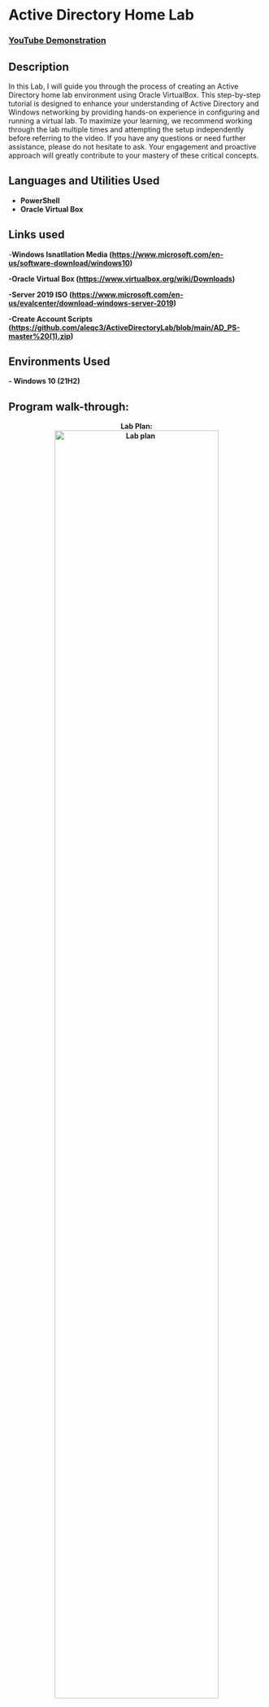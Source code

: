 <h1>Active Directory Home Lab</h1>

 ### [YouTube Demonstration](https://youtu.be/7e)

<h2>Description</h2>
In this Lab, I will guide you through the process of creating an Active Directory home lab environment using Oracle VirtualBox. This step-by-step tutorial is designed to enhance your understanding of Active Directory and Windows networking by providing hands-on experience in configuring and running a virtual lab. To maximize your learning, we recommend working through the lab multiple times and attempting the setup independently before referring to the video. If you have any questions or need further assistance, please do not hesitate to ask. Your engagement and proactive approach will greatly contribute to your mastery of these critical concepts.
<br />


<h2>Languages and Utilities Used</h2>

- <b>PowerShell</b> 
- <b>Oracle Virtual Box</b>

<h2>Links used</h2>

-<b>Windows Isnatllation Media <b> (https://www.microsoft.com/en-us/software-download/windows10)

-<b>Oracle Virtual Box <b> (https://www.virtualbox.org/wiki/Downloads)

-<b>Server 2019 ISO <b> (https://www.microsoft.com/en-us/evalcenter/download-windows-server-2019)

-<b>Create Account Scripts <b> (https://github.com/aleqc3/ActiveDirectoryLab/blob/main/AD_PS-master%20(1).zip)

<h2>Environments Used </h2>
- <b>Windows 10</b> (21H2)

<h2>Program walk-through:</h2>

<p align="center">
Lab Plan: <br/>
<img src="https://imgur.com/BM4kXVV.png" height="80%" width="80%" alt="Lab plan"/>
<br /> Here are the steps we’re going to take for the project:

-Download and Install Oracle VirtualBox: This will be our platform for running virtual machines.

-Obtain Windows 10 and Server 2019 ISOs: We’ll use these to install the operating systems on two separate VMs.

-Create the Domain Controller VM: Set up this VM with Server 2019, configure it with two network adapters—one for internet access and one for a private network connecting to the clients.

-Install and Configure Server 2019: Install the OS, assign IP addresses (with the internal network set manually and the external network handled by your home router), name the server, and set up Active Directory.

-Configure Routing and DHCP: Ensure that clients on the private network can access the internet through the domain controller and configure DHCP to automatically assign IP addresses to new VMs.

-Run a PowerShell Script: Execute a script to create a thousand users in Active Directory and review the script to understand its functionality.

-Create and Configure the Client VM: Install Windows 10 on a new VM, name it Client1, join it to the domain, and log in using one of the domain accounts.

By following these steps, we will set up a basic Windows networking environment with Active Directory.

<p align="center">
Lab Plan: <br/>
<img src="https://imgur.com/BM4kXVV.png" height="80%" width="80%" alt="Lab plan"/>
<br /> 

<!--
 ```diff
- text in red
+ text in green
! text in orange
# text in gray
@@ text in purple (and bold)@@
```
--!>
